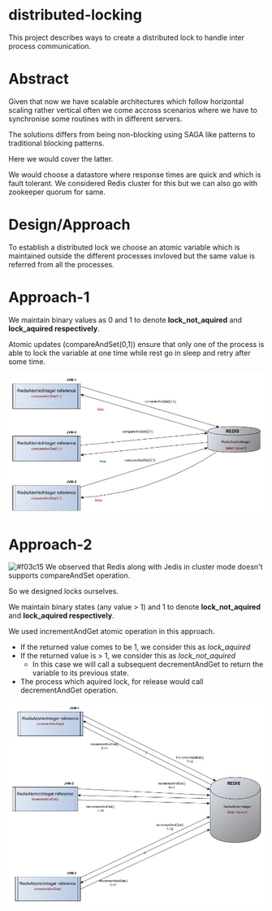 # distributed-locking
 This project describes ways to create a distributed lock to handle inter process communication.

# Abstract
Given that now we have scalable architectures which follow horizontal scaling rather vertical often we come accross scenarios where we have to synchronise some routines with in different servers. 

The solutions differs from being non-blocking using SAGA like patterns to traditional blocking patterns.

Here we would cover the latter. 

We would choose a datastore where response times are quick and which is fault tolerant.
We considered Redis cluster for this but we can also go with zookeeper quorum for same.

# Design/Approach
To establish a distributed lock we choose an atomic variable which is maintained outside the different processes invloved but the same value is referred from all the processes.


# Approach-1
We maintain binary values as 0 and 1 to denote **lock_not_aquired** and **lock_aquired respectively**.

Atomic updates (compareAndSet(0,1)) ensure that only one of the process is able to lock the variable at one time while rest go in sleep and retry after some time.

![Alt text](/way1.jpg?raw=true "approach-1")

# Approach-2
![#f03c15](https://placehold.it/15/f03c15/000000?text=+) We observed that Redis along with Jedis in cluster mode doesn't supports compareAndSet operation.

So we designed locks ourselves.

We maintain binary states (any value > 1) and 1 to denote **lock_not_aquired** and **lock_aquired respectively**.

We used incrementAndGet atomic operation in this approach.
- If the returned value comes to be 1, we consider this as *lock_aquired*
- If the returned value is > 1, we consider this as *lock_not_aquired*
    - In this case we will call a subsequent decrementAndGet to return the variable to its previous state.
- The process which aquired lock, for release would call decrementAndGet operation.    
    
![Alt text](/way2.jpg?raw=true "approach-2")

